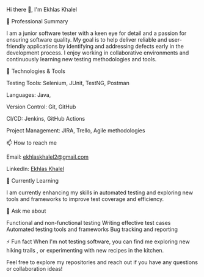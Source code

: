 Hi there 👋, I'm Ekhlas Khalel

💼 Professional Summary

I am a junior software tester with a keen eye for detail and a passion for ensuring software quality. 
My goal is to help deliver reliable and user-friendly applications by identifying and addressing defects early in the development process. 
I enjoy working in collaborative environments and continuously learning new testing methodologies and tools.

🔧 Technologies & Tools

Testing Tools: Selenium, JUnit, TestNG, Postman

Languages: Java, 

Version Control: Git, GitHub

CI/CD: Jenkins, GitHub Actions

Project Management: JIRA, Trello, Agile methodologies


📫 How to reach me

Email: ekhlaskhalel2@gmail.com

LinkedIn: [Ekhlas Khalel](https://www.linkedin.com/in/ekhlas-khalel?utm_source=share&utm_campaign=share_via&utm_content=profile&utm_medium=android_app)

🌱 Currently Learning

I am currently enhancing my skills in automated testing and exploring new tools and frameworks to improve test coverage and efficiency.

💬 Ask me about

Functional and non-functional testing
Writing effective test cases
Automated testing tools and frameworks
Bug tracking and reporting

⚡ Fun fact
When I'm not testing software, you can find me exploring new hiking trails , or experimenting with new recipes in the kitchen.

Feel free to explore my repositories and reach out if you have any questions or collaboration ideas!
